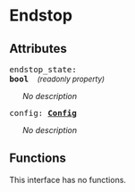 





# Endstop

## Attributes



<big><code>endstop_state: 
**<span title="C type: bool, Python type: bool">bool</span>**</code></big>&nbsp;&nbsp;&nbsp;&nbsp;<span style="font-size: small;">_(readonly property)_</span>

<ul>

_No description_</ul>

<big><code>config: **[<span >Config</span>](endstop.config.md)**</code></big>

<ul>

_No description_</ul>



## Functions


This interface has no functions.
